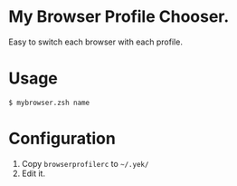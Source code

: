# My Browser Profile Chooser.
Easy to switch each browser with each profile.

# Usage

	$ mybrowser.zsh name

# Configuration

1. Copy `browserprofilerc` to `~/.yek/`
1. Edit it.

